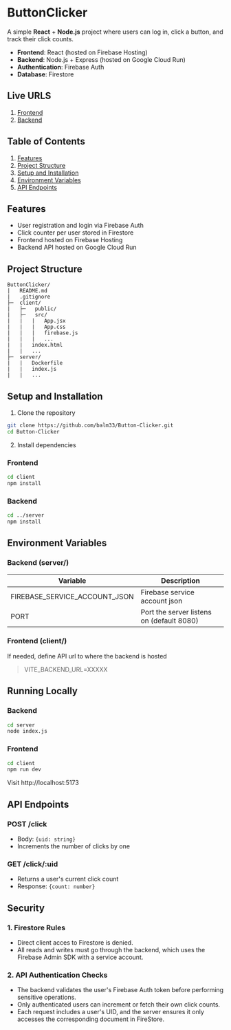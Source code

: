 # ButtonClicker

A simple **React** + **Node.js** project where users can log in, click a button, and track their click counts.

- **Frontend**: React (hosted on Firebase Hosting)
- **Backend**: Node.js + Express (hosted on Google Cloud Run)
- **Authentication**: Firebase Auth
- **Database**: Firestore

## Live URLS

1. [Frontend](https://button-clicker-3af86.web.app/)
2. [Backend](https://click-backend-1059114516260.us-central1.run.app/)

## Table of Contents

1. [Features](#features)
2. [Project Structure](#project-structure)
3. [Setup and Installation](#setup-and-installation)
4. [Environment Variables](#environment-variables)
5. [API Endpoints](#api-endpoints)

## Features

- User registration and login via Firebase Auth
- Click counter per user stored in Firestore
- Frontend hosted on Firebase Hosting
- Backend API hosted on Google Cloud Run

## Project Structure

```
ButtonClicker/
|   README.md
|   .gitignore
├─  client/
|   ├─   public/
|   ├─   src/
|   |   |   App.jsx
|   |   |   App.css
|   |   |   firebase.js
|   |   |   ...
|   |   index.html
|   |   ...
├─  server/
|   |   Dockerfile
|   |   index.js
|   |   ...
```

## Setup and Installation

1. Clone the repository

```bash
git clone https://github.com/balm33/Button-Clicker.git
cd Button-Clicker
```

2. Install dependencies

### Frontend

```bash
cd client
npm install
```

### Backend

```bash
cd ../server
npm install
```

## Environment Variables

### Backend (server/)

| Variable                      | Description                               |
| ----------------------------- | ----------------------------------------- |
| FIREBASE_SERVICE_ACCOUNT_JSON | Firebase service account json             |
| PORT                          | Port the server listens on (default 8080) |

### Frontend (client/)

If needed, define API url to where the backend is hosted

> VITE_BACKEND_URL=XXXXX

## Running Locally

### Backend

```bash
cd server
node index.js
```

### Frontend

```bash
cd client
npm run dev
```

Visit http://localhost:5173

## API Endpoints

### POST /click

- Body: `{uid: string}`
- Increments the number of clicks by one

### GET /click/:uid

- Returns a user's current click count
- Response: `{count: number}`

## Security

### 1. Firestore Rules

- Direct client acces to Firestore is denied.
- All reads and writes must go through the backend, which uses the Firebase Admin SDK with a service account.

### 2. API Authentication Checks

- The backend validates the user's Firebase Auth token before performing sensitive operations.
- Only authenticated users can increment or fetch their own click counts.
- Each request includes a user's UID, and the server ensures it only accesses the corresponding document in FireStore.
